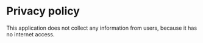 # Privacy policy

This application does not collect any information from users, because it has no internet access.
